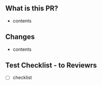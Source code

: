 ## What is this PR?
- contents

## Changes
- contents

## Test Checklist - to Reviewrs
- [ ] checklist
